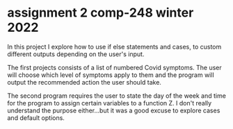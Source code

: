 # assignment 2 comp-248 winter 2022

In this project I explore how to use if else statements and cases, to custom different outputs depending on the user's input. 

The first projects consists of a list of numbered Covid symptoms. The user will choose which level of symptoms apply to them and the program will output the recommended action the user should take.

The second program requires the user to state the day of the week and time for the program to assign certain variables to a function Z. I don't really understand the purpose either...but it was a good excuse to explore cases and default options.
 
